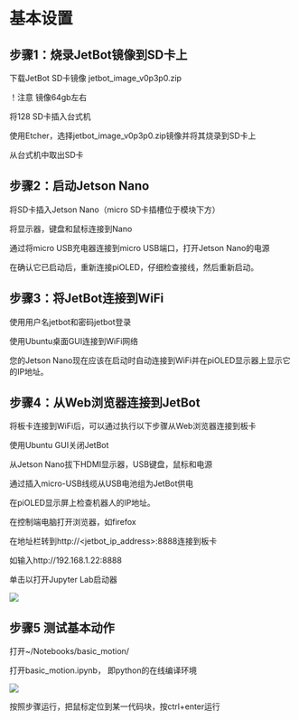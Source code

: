 # 基本设置

## 步骤1：烧录JetBot镜像到SD卡上

下载JetBot SD卡镜像 jetbot_image_v0p3p0.zip

！注意 镜像64gb左右

将128 SD卡插入台式机

使用Etcher，选择jetbot_image_v0p3p0.zip镜像并将其烧录到SD卡上

从台式机中取出SD卡

## 步骤2：启动Jetson Nano

将SD卡插入Jetson Nano（micro SD卡插槽位于模块下方）

将显示器，键盘和鼠标连接到Nano

通过将micro USB充电器连接到micro USB端口，打开Jetson Nano的电源

在确认它已启动后，重新连接piOLED，仔细检查接线，然后重新启动。

## 步骤3：将JetBot连接到WiFi

使用用户名jetbot和密码jetbot登录

使用Ubuntu桌面GUI连接到WiFi网络

您的Jetson Nano现在应该在启动时自动连接到WiFi并在piOLED显示器上显示它的IP地址。

## 步骤4：从Web浏览器连接到JetBot


将板卡连接到WiFi后，可以通过执行以下步骤从Web浏览器连接到板卡

使用Ubuntu GUI关闭JetBot

从Jetson Nano拔下HDMI显示器，USB键盘，鼠标和电源

通过插入micro-USB线缆从USB电池组为JetBot供电

在piOLED显示屏上检查机器人的IP地址。

在控制端电脑打开浏览器，如firefox

在地址栏转到http://<jetbot_ip_address>:8888连接到板卡

如输入http://192.168.1.22:8888

单击以打开Jupyter Lab启动器

![](http://images.ncnynl.com/ros/2019/JL01_Basic-Motion.png) 

## 步骤5 测试基本动作

打开~/Notebooks/basic_motion/

打开basic_motion.ipynb， 即python的在线编译环境

![](http://images.ncnynl.com/ros/2019/JL01_Basic-Motion.png) 

按照步骤运行，把鼠标定位到某一代码块，按ctrl+enter运行

# 


